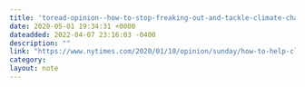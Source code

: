 ```yaml
---
title: 'toread-opinion--how-to-stop-freaking-out-and-tackle-climate-change---the-new-york-times'
date: 2020-05-01 19:34:31 +0000
dateadded: 2022-04-07 23:16:03 -0400
description: ""
link: "https://www.nytimes.com/2020/01/10/opinion/sunday/how-to-help-climate-change.html"
category:
layout: note
---
```


